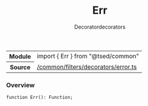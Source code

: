 
<header class="symbol-info-header"><h1 id="err">Err</h1><label class="symbol-info-type-label decorator">Decorator</label><label class="api-type-label decorators" title="decorators">decorators</label></header>
<!-- summary -->
<section class="symbol-info"><table class="is-full-width"><tbody><tr><th>Module</th><td><div class="lang-typescript"><span class="token keyword">import</span> { Err }&nbsp;<span class="token keyword">from</span>&nbsp;<span class="token string">"@tsed/common"</span></div></td></tr><tr><th>Source</th><td><a href="https://github.com/Romakita/ts-express-decorators/blob/v4.10.5/src//common/filters/decorators/error.ts#L0-L0">/common/filters/decorators/error.ts</a></td></tr></tbody></table></section>
<!-- overview -->


### Overview


<pre><code class="typescript-lang ">function <span class="token function">Err</span><span class="token punctuation">(</span><span class="token punctuation">)</span><span class="token punctuation">:</span> Function<span class="token punctuation">;</span></code></pre>


<!-- Parameters -->

<!-- Description -->

<!-- Members -->

